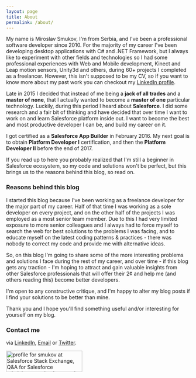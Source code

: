 ```yaml
---
layout: page
title: About
permalink: /about/
---
```


My name is Miroslav Smukov, I'm from Serbia, and I've been a professional software developer since 2010. For the majority of my career I've been developing
desktop applications with C# and .NET Framework, but I always like to experiment with other fields and technologies so I had some
professional experiences with Web and Mobile development, Kinect and Leap motion sensors, Unity3d and others, during 60+ projects I completed as a freelancer.
However, this isn't supposed to be my CV, so if you want to know more about my past work you can checkout my [LinkedIn profile](https://www.linkedin.com/in/smukov).

Late in 2015 I decided that instead of me being a **jack of all trades** and a **master of none**, that I actually wanted to become a **master of one** particular
technology. Luckily, during this period I heard about **Salesforce**. I did some research and a fair bit of thinking and have decided that over time
I want to work on and learn Salesforce platform inside out. I want to become the best and most productive developer I can be, and build my career on it.

I got certified as a **Salesforce App Builder** in February 2016. My next goal is to obtain **Platform Developer I** certification, and then
the **Platform Developer II** before the end of 2017.

If you read up to here you probably realized that I'm still a beginner in Salesforce ecosystem, so my code and solutions won't be perfect, but this brings
us to the reasons behind this blog, so read on.

### Reasons behind this blog

I started this blog because I've been working as a freelance developer for the major part of my career.
Half of that time I was working as a sole developer on every project, and on the other half of the projects I was
employed as a most senior team member. Due to this I had very limited exposure to more senior colleagues and I always
had to force myself to search the web for best solutions to the problems I was facing, and to educate myself on the
latest coding patterns & practices - there was nobody to correct my code and provide me with alternative ideas.

So, on this blog I'm going to share some of the more interesting problems and solutions I face during the rest of my career,
and over time - if this blog gets any traction - I'm hoping to attract and gain valuable insights from other Salesforce professionals
that will offer their 2¢ and help me (and others reading this) become better developers.

I'm open to any constructive critique, and I'm happy to alter my blog posts if I find your solutions to be better than mine.

Thank you and I hope you'll find something useful and/or interesting for yourself on my blog.

### Contact me

via [LinkedIn](https://www.linkedin.com/in/smukov), [Email](mailto:smukov@gmail.com) or [Twitter](https://www.twitter.com/MiroslavSmukov).

<img src="http://salesforce.stackexchange.com/users/flair/25509.png" width="208" height="58" alt="profile for smukov at Salesforce Stack Exchange, Q&amp;A for Salesforce administrators, implementation experts, developers and anybody in-between" title="profile for smukov at Salesforce Stack Exchange, Q&amp;A for Salesforce administrators, implementation experts, developers and anybody in-between"/>
